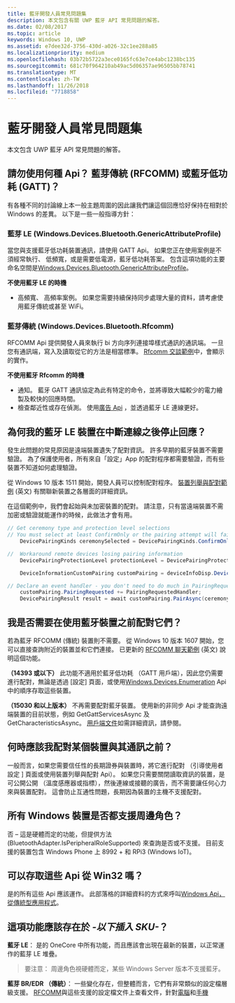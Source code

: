 ```yaml
---
title: 藍牙開發人員常見問題集
description: 本文包含有關 UWP 藍牙 API 常見問題的解答。
ms.date: 02/08/2017
ms.topic: article
keywords: Windows 10, UWP
ms.assetid: e7dee32d-3756-430d-a026-32c1ee288a85
ms.localizationpriority: medium
ms.openlocfilehash: 03b72b5722a3ece0165fc63e7ce4abc1238bc135
ms.sourcegitcommit: 681c70f964210ab49ac5d06357ae96505bb78741
ms.translationtype: MT
ms.contentlocale: zh-TW
ms.lasthandoff: 11/26/2018
ms.locfileid: "7718858"
---
```

# <a name="bluetooth-developer-faq"></a>藍牙開發人員常見問題集

本文包含 UWP 藍牙 API 常見問題的解答。

## <a name="what-apis-do-i-use-bluetooth-classic-rfcomm-or-bluetooth-low-energy-gatt"></a>請勿使用何種 Api？ 藍芽傳統 (RFCOMM) 或藍牙低功耗 (GATT)？
有各種不同的討論線上本一般主題周圍的因此讓我們讓這個回應恰好保持在相對於 Windows 的差異。 以下是一些一般指導方針：

### <a name="bluetooth-le-windowsdevicesbluetoothgenericattributeprofile"></a>藍芽 LE (Windows.Devices.Bluetooth.GenericAttributeProfile)

當您與支援藍牙低功耗裝置通訊，請使用 GATT Api。 如果您正在使用案例是不須經常執行、 低頻寬，或是需要低電源，藍牙低功耗答案。 包含這項功能的主要命名空間是[Windows.Devices.Bluetooth.GenericAttributeProfile](https://docs.microsoft.com/en-us/uwp/api/Windows.Devices.Bluetooth.GenericAttributeProfile)。 

**不使用藍牙 LE 的時機**
- 高頻寬、 高頻率案例。 如果您需要持續保持同步處理大量的資料，請考慮使用藍牙傳統或甚至 WiFi。 

### <a name="bluetooth-classic-windowsdevicesbluetoothrfcomm"></a>藍芽傳統 (Windows.Devices.Bluetooth.Rfcomm)

RFCOMM Api 提供開發人員來執行 bi 方向序列連接埠樣式通訊的通訊端。 一旦您有通訊端，寫入及讀取從它的方法是相當標準。 [Rfcomm 交談範例](https://github.com/Microsoft/Windows-universal-samples/tree/dev/Samples/BluetoothRfcommChat)中，會顯示的實作。 

**不使用藍牙 Rfcomm 的時機** 
- 通知。 藍牙 GATT 通訊協定為此有特定的命令，並將導致大幅較少的電力繪製及較快的回應時間。 
- 檢查鄰近性或存在偵測。 使用[廣告 Api](https://docs.microsoft.com/en-us/uwp/api/windows.devices.bluetooth.advertisement) ，並透過藍牙 LE 連線更好。 


## <a name="why-does-my-bluetooth-le-device-stop-responding-after-a-disconnect"></a>為何我的藍牙 LE 裝置在中斷連線之後停止回應？

發生此問題的常見原因是遠端裝置遺失了配對資訊。 許多早期的藍牙裝置不需要驗證。 為了保護使用者，所有來自「設定」App 的配對程序都需要驗證，而有些裝置不知道如何處理驗證。 

從 Windows 10 版本 1511 開始，開發人員可以控制配對程序。 [裝置列舉與配對範例](https://github.com/Microsoft/Windows-universal-samples/tree/master/Samples/DeviceEnumerationAndPairing) (英文) 有關聯新裝置之各層面的詳細資訊。

在這個範例中，我們會起始與未加密裝置的配對。 請注意，只有當遠端裝置不需加密或驗證就能運作的時候，此做法才會有用。

```csharp
// Get ceremony type and protection level selections
// You must select at least ConfirmOnly or the pairing attempt will fail
    DevicePairingKinds ceremonySelected = DevicePairingKinds.ConfirmOnly;

//  Workaround remote devices losing pairing information
    DevicePairingProtectionLevel protectionLevel = DevicePairingProtectionLevel.None

    DeviceInformationCustomPairing customPairing = deviceInfoDisp.DeviceInformation.Pairing.Custom;

// Declare an event handler - you don't need to do much in PairingRequestedHandler since the ceremony is "None"
    customPairing.PairingRequested += PairingRequestedHandler;
    DevicePairingResult result = await customPairing.PairAsync(ceremonySelected, protectionLevel);
```

## <a name="do-i-have-to-pair-bluetooth-devices-before-using-them"></a>我是否需要在使用藍牙裝置之前配對它們？

若為藍牙 RFCOMM (傳統) 裝置則不需要。 從 Windows 10 版本 1607 開始，您可以直接查詢附近的裝置並和它們連接。 已更新的 [RFCOMM 聊天範例](https://github.com/Microsoft/Windows-universal-samples/tree/dev/Samples/BluetoothRfcommChat) (英文) 說明這個功能。 

**（14393 或以下）** 此功能不適用於藍牙低功耗 （GATT 用戶端），因此您仍需要進行配對，無論是透過 [設定] 頁面，或使用[Windows.Devices.Enumeration](https://msdn.microsoft.com/en-us/library/windows/apps/windows.devices.enumeration.aspx) Api 中的順序存取這些裝置。

**（15030 和以上版本）** 不再需要配對藍牙裝置。 使用新的非同步 Api 才能查詢遠端裝置的目前狀態，例如 GetGattServicesAsync 及 GetCharacteristicsAsync。 [用戶端文件](gatt-client.md)如需詳細資訊，請參閱。 

## <a name="when-should-i-pair-with-a-device-before-communicating-with-it"></a>何時應該我配對某個裝置與其通訊之前？
一般而言，如果您需要信任性的長期證券與裝置時，將它進行配對 （引導使用者設定 \] 頁面或使用裝置列舉與配對 Api）。 如果您只需要關閉讀取資訊的裝置，是可公開公開 （溫度感應器或指標），然後連線或接聽的廣告，而不需要讓任何心力來與裝置配對。 這會防止互通性問題，長期因為裝置的主機不支援配對。 

## <a name="do-all-windows-devices-support-peripheral-role"></a>所有 Windows 裝置是否都支援周邊角色？

否 – 這是硬體而定的功能，但提供方法 (BluetoothAdapter.IsPeripheralRoleSupported) 來查詢是否或不支援。  目前支援的裝置包含 Windows Phone 上 8992 + 和 RPi3 (Windows IoT)。 

## <a name="can-i-access-these-apis-from-win32"></a>可以存取這些 Api 從 Win32 嗎？

是的所有這些 Api 應該運作。 此部落格的詳細資料的方式來呼叫[Windows Api，從傳統型應用程式](https://blogs.windows.com/buildingapps/2017/01/25/calling-windows-10-apis-desktop-application/)。 
## <a name="is-this-functionality-supposed-to-exist-on--insert-sku-here-"></a>這項功能應該存在於 *-以下插入 SKU-*？

**藍牙 LE**： 是的 OneCore 中所有功能，而且應該會出現在最新的裝置，以正常運作的藍芽 LE 堆疊。 
> 要注意： 周邊角色視硬體而定，某些 Windows Server 版本不支援藍牙。 

**藍芽 BR/EDR （傳統）**： 一些變化存在，但整體而言，它們有非常類似的設定檔層級支援。 [RFCOMM](send-or-receive-files-with-rfcomm.md)與這些支援的設定檔文件上查看文件，針對[電腦](https://support.microsoft.com/en-us/help/10568/windows-10-supported-bluetooth-profiles)和[手機](https://support.microsoft.com/en-us/help/10569/windows-10-mobile-supported-bluetooth-profiles)

